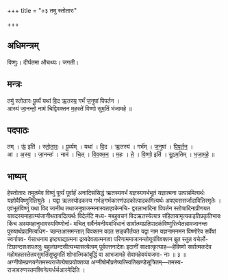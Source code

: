 +++
title = "०३ तमु स्तोतारः"

+++
## अधिमन्त्रम्
विष्णुः। दीर्घतमा औचथ्यः। जगती।

## मन्त्रः
तमु॑ स्तोतारः पू॒र्व्यं यथा॑ वि॒द ऋ॒तस्य॒ गर्भं॑ ज॒नुषा॑ पिपर्तन ।  
आस्य॑ जा॒नन्तो॒ नाम॑ चिद्विवक्तन म॒हस्ते॑ विष्णो सुम॒तिं भ॑जामहे ॥

## पदपाठः
तम् । ऊं॒ इति॑ । स्तो॒ता॒रः॒ । पू॒र्व्यम् । यथा॑ । वि॒द । ऋ॒तस्य॑ । गर्भ॑म् । ज॒नुषा॑ । पि॒प॒र्त॒न॒ ।  
आ । अ॒स्य॒ । जा॒नन्तः॑ । नाम॑ । चि॒त् । वि॒व॒क्त॒न॒ । म॒हः । ते॒ । वि॒ष्णो॒ इति॑ । सु॒ऽम॒तिम् । भ॒जा॒म॒हे॒ ॥

## भाष्यम्
हेस्तोतारः तमुतमेव विष्णुं पूर्व्यं पूर्वार्हं अनादिसंसिद्धं ऋतस्यगर्भं यज्ञस्यगर्भभूतं यज्ञात्मना उत्पन्नमित्यर्थः यज्ञोवैविष्णुरितिश्रुतेः । यद्वा ऋतस्योदकस्य गर्भङ्गर्भकारणंउदकोत्पादकमित्यर्थः अपएवससर्जादावितिस्मृतेः । एवंभूतंविष्णुं यथा विद जानीथ तथाजनुषाजन्मनास्वतएवकेनचि- द्वरलाभादिना पिपर्तन स्तोत्रादिनाप्रीणयत यावदस्यमाहात्म्यंजानीथतावदित्यर्थः विदेर्लटि मध्य- मबहुवचनं विदऋतस्येत्यत्र संहितायामृत्यकइतिप्रकृतिभावः किंच अस्यमहानुभावस्यविष्णोर्ना- मचित् सर्वैर्नमनीयमभिधानं सार्वात्म्यप्रतिपादकंविष्णुरित्येतन्नामजानन्तः पुरुषार्थप्रदमित्यधिग- च्छन्तआसमन्तात् विवक्तन वदत सङ्कीर्तयत यद्वा नाम यज्ञनामनमन विष्णोरेव सर्वेषां स्वर्गापव- र्गसाधनाय इष्ट्याद्यात्मना द्रव्यदेवतात्मनावा परिणाममाजानन्तोयूयंविवक्तन ब्रूत स्तुत वचेर्लो- टिछान्दसःशपःश्लुः बहुलंछन्दसीत्यभ्यासत्येत्वम् पूर्ववत्तनादेशः इदानीं साक्षात्कृत्याह—हेविष्णो सर्वात्मकदेव महोमहतस्तेतवसुमतिंसुष्ठुमतिं शोभात्मिकांबुद्धिं वा आभजामहे सेवामहेवयंयजमा- नाः ॥ ३ ॥ अग्नीषोमप्रणयनेतमस्यराजेत्येषाप्रयोक्तव्या अग्नीषोमौप्रणेष्यत्स्वितिखण्डेसूत्रितम्—तमस्य- राजावरुणस्तमश्विनेत्यर्धर्चआरमेदिति ।